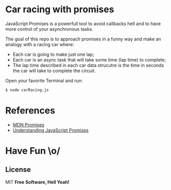 # Car racing with promises

JavaScript Promises is a powerfull tool to avoid callbacks hell and to have more control of your asynchronous tasks.

The goal of this repo is to approach promises in a funny way and make an analogy with a racing car where:

- Each car is going to make just one lap;
- Each car is an async task that will take some time (lap time) to complete;
- The lap time described in each car data strucutre is the time in seconds the car will take to complete the circuit.


Open your favorite Terminal and run:
```sh
$ node carRacing.js
```

# References

- [MDN Promises](https://developer.mozilla.org/en-US/docs/Web/JavaScript/Reference/Global_Objects/Promise)
- [Understanding JavaScript Promises](https://spring.io/understanding/javascript-promises)


# Have Fun \o/

License
----
MIT
**Free Software, Hell Yeah!**
